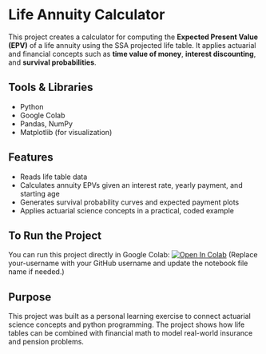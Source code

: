  # Life Annuity Calculator
This project creates a calculator for computing the **Expected Present Value (EPV)** of a life annuity using the SSA projected life table. It applies actuarial and financial concepts such as **time value of money**, **interest discounting**, and **survival probabilities**.

 ## Tools & Libraries
 - Python
 - Google Colab
 - Pandas, NumPy
 - Matplotlib (for visualization)

 ## Features
 - Reads life table data
 - Calculates annuity EPVs given an interest rate, yearly payment, and starting age
 - Generates survival probability curves and expected payment plots
 - Applies actuarial science concepts in a practical, coded example

 ## To Run the Project
You can run this project directly in Google Colab:
[![Open In Colab](https://colab.research.google.com/assets/colab-badge.svg)](https://colab.research.google.com/github/your-username/Life_annuity-calculator/blob/main/Life_Annuity_Calculator.ipynb) 
(Replace your-username with your GitHub username and update the notebook file name if needed.)

 ## Purpose
This project was built as a personal learning exercise to connect actuarial science concepts and python programming. The project shows how life tables can be combined with financial math to model real-world insurance and pension problems.
